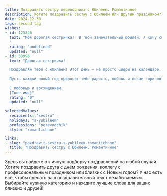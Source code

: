 ```yaml
---
title: Поздравить сестру переводчика с Юбилеем. Романтичное
description: Хотите поздравить сестру с Юбилеем или другим праздником? Наш ИИ создаст незабываемое поздравление, а вы обязательно выделитесь среди других.  
date: 2024-12-30
tags: second tag
wishes:
- id: 125346
  text: "Моя дорогая сестричка!  В твой замечательный юбилей, я хочу сказать тебе, что ты – не просто моя сестра, а мой самый близкий, самый родной и самый удивительный человек.  Твой талант переводчика – это волшебство, ты умеешь открывать двери в другие миры,  перенося красоту слов и смыслов через границы языков.  Пусть твоя жизнь будет такой же прекрасной и многогранной, как и твоя профессия. Пусть каждый день приносит тебе радость, вдохновение и любовь. С юбилеем, моя ненаглядная!  Ты – солнце моей жизни!
  "
  rating: "undefined"
  updated: "null"
- id: 33996
  text: "Дорогая сестричка!
  
  Поздравляю тебя с юбилеем! Этот день — не просто цифры на календаре, а целая история, полная ярких событий и свершений. Ты — искусный переводчик, и твоё мастерство оживляет слова, делает возможным понимание и связь между культурами. Но для меня ты не просто профессионал, ты — моя муза, вдохновение и свет в этой жизни.
  
  Пусть каждый новый год приносит тебе радость, любовь и новые горизонты! Желаю, чтобы каждый день был наполнен яркими впечатлениями, а в жизни не было ни одной преграды для твоих мечтаний. Пусть рядом будут те, кто ценит твою душевную нежность и умение видеть красоту в каждом мгновении.
  
  С любовью и восхищением,
  [Твое имя]"
  rating: "0"
  updated: "null"

selectedValues:
  recipients: "sestru"
  holidays: "s-yubileem"
  professions: "perevodchik"
  style: "romantichnoe"

links:
- slug: "pozdravit-sestru-s-yubileem-romantichnoe"
  title: "Поздравить сестру с Юбилеем. Романтичное"
---
```


Здесь вы найдете отличную подборку поздравлений на любой случай. 
Хотите поздравить друга с днём рождения, коллегу с профессиональным праздником или близких с Новым годом? У нас есть всё, чтобы сделать ваш поздравительный текст незабываемым. Выбирайте нужную категорию и находите лучшие слова для ваших близких и друзей!
